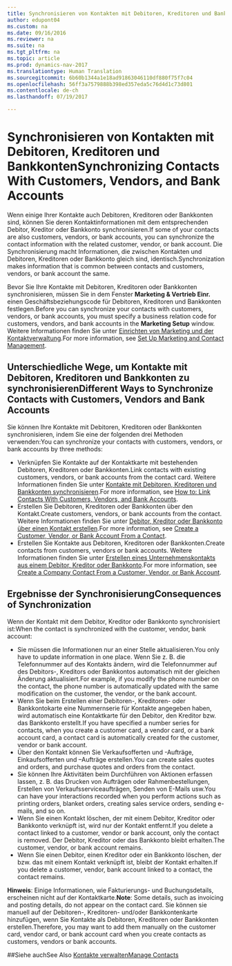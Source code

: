 ```yaml
---
title: Synchronisieren von Kontakten mit Debitoren, Kreditoren und Bankkonten
author: edupont04
ms.custom: na
ms.date: 09/16/2016
ms.reviewer: na
ms.suite: na
ms.tgt_pltfrm: na
ms.topic: article
ms.prod: dynamics-nav-2017
ms.translationtype: Human Translation
ms.sourcegitcommit: 6b60b1344a1e18ad91863046110df880f75f7c04
ms.openlocfilehash: 56ff3a7579888b398ed357eda5c76d4d1c73d801
ms.contentlocale: de-ch
ms.lasthandoff: 07/19/2017

---
```

# <a name="synchronizing-contacts-with-customers-vendors-and-bank-accounts"></a><span data-ttu-id="d56c9-102">Synchronisieren von Kontakten mit Debitoren, Kreditoren und Bankkonten</span><span class="sxs-lookup"><span data-stu-id="d56c9-102">Synchronizing Contacts With Customers, Vendors, and Bank Accounts</span></span>
<span data-ttu-id="d56c9-103">Wenn einige Ihrer Kontakte auch Debitoren, Kreditoren oder Bankkonten sind, können Sie deren Kontaktinformationen mit dem entsprechenden Debitor, Kreditor oder Bankkonto synchronisieren.</span><span class="sxs-lookup"><span data-stu-id="d56c9-103">If some of your contacts are also customers, vendors, or bank accounts, you can synchronize the contact information with the related customer, vendor, or bank account.</span></span> <span data-ttu-id="d56c9-104">Die Synchronisierung macht Informationen, die zwischen Kontakten und Debitoren, Kreditoren oder Bankkonto gleich sind, identisch.</span><span class="sxs-lookup"><span data-stu-id="d56c9-104">Synchronization makes information that is common between contacts and customers, vendors, or bank account the same.</span></span>  

<span data-ttu-id="d56c9-105">Bevor Sie Ihre Kontakte mit Debitoren, Kreditoren oder Bankkonten synchronisieren, müssen Sie in dem Fenster **Marketing & Vertrieb Einr.** einen Geschäftsbeziehungscode für Debitoren, Kreditoren und Bankkonten festlegen.</span><span class="sxs-lookup"><span data-stu-id="d56c9-105">Before you can synchronize your contacts with customers, vendors, or bank accounts, you must specify a business relation code for customers, vendors, and bank accounts in the **Marketing Setup** window.</span></span> <span data-ttu-id="d56c9-106">Weitere Informationen finden Sie unter [Einrichten von Marketing und der Kontaktverwaltung](marketing-setup-marketing.md).</span><span class="sxs-lookup"><span data-stu-id="d56c9-106">For more information, see [Set Up Marketing and Contact Management](marketing-setup-marketing.md).</span></span>

## <a name="different-ways-to-synchronize-contacts-with-customers-vendors-and-bank-accounts"></a><span data-ttu-id="d56c9-107">Unterschiedliche Wege, um Kontakte mit Debitoren, Kreditoren und Bankkonten zu synchronisieren</span><span class="sxs-lookup"><span data-stu-id="d56c9-107">Different Ways to Synchronize Contacts with Customers, Vendors and Bank Accounts</span></span>
<span data-ttu-id="d56c9-108">Sie können Ihre Kontakte mit Debitoren, Kreditoren oder Bankkonten synchronisieren, indem Sie eine der folgenden drei Methoden verwenden:</span><span class="sxs-lookup"><span data-stu-id="d56c9-108">You can synchronize your contacts with customers, vendors, or bank accounts by three methods:</span></span>

* <span data-ttu-id="d56c9-109">Verknüpfen Sie Kontakte auf der Kontaktkarte mit bestehenden Debitoren, Kreditoren oder Bankkonten.</span><span class="sxs-lookup"><span data-stu-id="d56c9-109">Link contacts with existing customers, vendors, or bank accounts from the contact card.</span></span> <span data-ttu-id="d56c9-110">Weitere Informationen finden Sie unter [Kontakte mit Debitoren, Kreditoren und Bankkonten synchronisieren](marketing-how-link-contact.md).</span><span class="sxs-lookup"><span data-stu-id="d56c9-110">For more information, see [How to: Link Contacts With Customers, Vendors, and Bank Accounts](marketing-how-link-contact.md).</span></span>
* <span data-ttu-id="d56c9-111">Erstellen Sie Debitoren, Kreditoren oder Bankkonten über den Kontakt.</span><span class="sxs-lookup"><span data-stu-id="d56c9-111">Create customers, vendors, or bank accounts from the contact.</span></span> <span data-ttu-id="d56c9-112">Weitere Informationen finden Sie unter [Debitor, Kreditor oder Bankkonto über einen Kontakt erstellen](marketing-how-create-contacts-new-customers-vendors-bank-accounts.md).</span><span class="sxs-lookup"><span data-stu-id="d56c9-112">For more information, see [Create a Customer, Vendor, or Bank Account From a Contact](marketing-how-create-contacts-new-customers-vendors-bank-accounts.md).</span></span>
*  <span data-ttu-id="d56c9-113">Erstellen Sie Kontakte aus Debitoren, Kreditoren oder Bankkonten.</span><span class="sxs-lookup"><span data-stu-id="d56c9-113">Create contacts from customers, vendors or bank accounts.</span></span> <span data-ttu-id="d56c9-114">Weitere Informationen finden Sie unter [Erstellen eines Unternehmenskontakts aus einem Debitor, Kreditor oder Bankkonto](marketing-how-create-contact-companies.md).</span><span class="sxs-lookup"><span data-stu-id="d56c9-114">For more information, see [Create a Company Contact From a Customer, Vendor, or Bank Account](marketing-how-create-contact-companies.md).</span></span>

## <a name="consequences-of-synchronization"></a><span data-ttu-id="d56c9-115">Ergebnisse der Synchronisierung</span><span class="sxs-lookup"><span data-stu-id="d56c9-115">Consequences of Synchronization</span></span>
<span data-ttu-id="d56c9-116">Wenn der Kontakt mit dem Debitor, Kreditor oder Bankkonto synchronisiert ist:</span><span class="sxs-lookup"><span data-stu-id="d56c9-116">When the contact is synchronized with the customer, vendor, bank account:</span></span>

* <span data-ttu-id="d56c9-117">Sie müssen die Informationen nur an einer Stelle aktualisieren.</span><span class="sxs-lookup"><span data-stu-id="d56c9-117">You only have to update information in one place.</span></span> <span data-ttu-id="d56c9-118">Wenn Sie z. B. die Telefonnummer auf des Kontakts ändern, wird die Telefonnummer auf des Debitors-, Kreditors oder Bankkontos automatisch mit der gleichen Änderung aktualisiert.</span><span class="sxs-lookup"><span data-stu-id="d56c9-118">For example, if you modify the phone number on the contact, the phone number is automatically updated with the same modification on the customer, the vendor, or the bank account.</span></span>
* <span data-ttu-id="d56c9-119">Wenn Sie beim Erstellen einer Debitoren-, Kreditoren- oder Bankkontokarte eine Nummernserie für Kontakte angegeben haben, wird automatisch eine Kontaktkarte für den Debitor, den Kreditor bzw. das Bankkonto erstellt.</span><span class="sxs-lookup"><span data-stu-id="d56c9-119">If you have specified a number series for contacts, when you create a customer card, a vendor card, or a bank account card, a contact card is automatically created for the customer, vendor or bank account.</span></span>
* <span data-ttu-id="d56c9-120">Über den Kontakt können Sie Verkaufsofferten und -Aufträge, Einkaufsofferten und –Aufträge erstellen.</span><span class="sxs-lookup"><span data-stu-id="d56c9-120">You can create sales quotes and orders, and purchase quotes and orders from the contact.</span></span>
*  <span data-ttu-id="d56c9-121">Sie können Ihre Aktivitäten beim Durchführen von Aktionen erfassen lassen, z. B. das Drucken von Aufträgen oder Rahmenbestellungen, Erstellen von Verkaufsserviceaufträgen, Senden von E-Mails usw.</span><span class="sxs-lookup"><span data-stu-id="d56c9-121">You can have your interactions recorded when you perform actions such as printing orders, blanket orders, creating sales service orders, sending e-mails, and so on.</span></span>
* <span data-ttu-id="d56c9-122">Wenn Sie einen Kontakt löschen, der mit einem Debitor, Kreditor oder Bankkonto verknüpft ist, wird nur der Kontakt entfernt.</span><span class="sxs-lookup"><span data-stu-id="d56c9-122">If you delete a contact linked to a customer, vendor or bank account, only the contact is removed.</span></span> <span data-ttu-id="d56c9-123">Der Debitor, Kreditor oder das Bankkonto bleibt erhalten.</span><span class="sxs-lookup"><span data-stu-id="d56c9-123">The customer, vendor, or bank account remains.</span></span>
* <span data-ttu-id="d56c9-124">Wenn Sie einen Debitor, einen Kreditor oder ein Bankkonto löschen, der bzw. das mit einem Kontakt verknüpft ist, bleibt der Kontakt erhalten.</span><span class="sxs-lookup"><span data-stu-id="d56c9-124">If you delete a customer, vendor, bank account linked to a contact, the contact remains.</span></span>

<span data-ttu-id="d56c9-125">**Hinweis**: Einige Informationen, wie Fakturierungs- und Buchungsdetails, erscheinen nicht auf der Kontaktkarte.</span><span class="sxs-lookup"><span data-stu-id="d56c9-125">**Note**: Some details, such as invoicing and posting details, do not appear on the contact card.</span></span> <span data-ttu-id="d56c9-126">Sie können sie manuell auf der Debitoren-, Kreditoren- und/oder Bankkontenkarte hinzufügen, wenn Sie Kontakte als Debitoren, Kreditoren oder Bankkonten erstellen.</span><span class="sxs-lookup"><span data-stu-id="d56c9-126">Therefore, you may want to add them manually on the customer card, vendor card, or bank account card when you create contacts as customers, vendors or bank accounts.</span></span>

##<a name="see-also"></a><span data-ttu-id="d56c9-127">Siehe auch</span><span class="sxs-lookup"><span data-stu-id="d56c9-127">See Also</span></span>
[<span data-ttu-id="d56c9-128">Kontakte verwalten</span><span class="sxs-lookup"><span data-stu-id="d56c9-128">Manage Contacts</span></span>](marketing-contacts.md)

